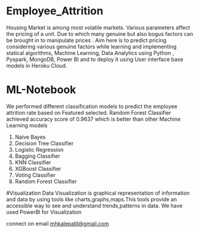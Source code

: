 # Employee_Attrition
Housing Market is among most volatile markets. Various parameters affect the pricing of a unit. Due to which many genuine but also bogus factors can be brought in to manipulate prices . Aim here is to predict pricing considering various genuine factors while learning and implementing statical algorithms, Machine Learning, Data Analytics using Python , Pyspark, MongoDB, Power BI and to deploy it using User interface base models in Heroku Cloud.
# ML-Notebook 
We performed different classification models to predict the employee attrition rate based on Featured selected. Random Forest Classifier achieved accuracy score of 0.9637 which is better than other Machine Learning models

1. Naive Bayes
2. Decision Tree Classifier
3. Logistic Regression
4. Bagging Classifier
5. KNN Classifier
6. XGBoost Classifier
7. Voting Classifier 
8. Random Forest Classifier

#Visualization 
Data Visualization is graphical representation of information and data by using tools like charts,graphs,maps.This tools provide an accessible way to see and understand trends,patterns in data. We have used PowerBI for Visualization

connect on email mhkalepatil@gmail.com
